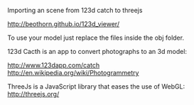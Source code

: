 Importing an scene from 123d catch to threejs

http://beothorn.github.io/123d_viewer/  

To use your model just replace the files inside the obj folder.  

123d Cacth is an app to convert photographs to an 3d model:  

http://www.123dapp.com/catch  
http://en.wikipedia.org/wiki/Photogrammetry  

ThreeJs is a JavaScript library that eases the use of WebGL:  
http://threejs.org/  
